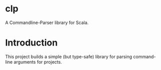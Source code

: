 # clp
A Commandline-Parser library for Scala.

# Introduction
This project builds a simple (but type-safe) library for parsing command-line arguments for projects.
